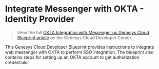 # Integrate Messenger with OKTA - Identity Provider

> View the full [OKTA Integration with Messenger on Genesys Cloud Blueprint article](https://developer.mypurecloud.com/blueprints/messenger-blueprint/) on the Genesys Cloud Developer Center.

This Genesys Cloud Developer Blueprint provides instructions to integrate web messenger with OKTA to perform SSO integration. The blueprint also contains steps for setting up an OKTA account to get authorization credentials.
